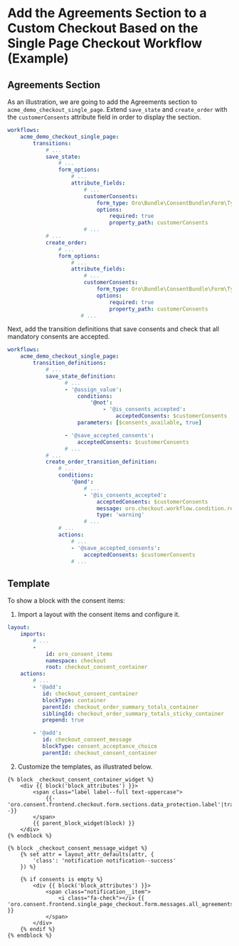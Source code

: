 # Add the Agreements Section to a Custom Checkout Based on the Single Page Checkout Workflow (Example)

## Agreements Section

As an illustration, we are going to add the Agreements section to `acme_demo_checkout_single_page`. Extend `save_state` and `create_order` with the `customerConsents` attribute field in order to display the section.

```yml
workflows:
    acme_demo_checkout_single_page:
        transitions:
            # ...
            save_state:
                # ...
                form_options:
                    # ...
                    attribute_fields:
                        # ...
                        customerConsents:
                            form_type: Oro\Bundle\ConsentBundle\Form\Type\ConsentAcceptanceType
                            options:
                                required: true
                                property_path: customerConsents
                        # ...
            # ...
            create_order:
                # ...
                form_options:
                    # ...
                    attribute_fields:
                        # ...
                        customerConsents:
                            form_type: Oro\Bundle\ConsentBundle\Form\Type\ConsentAcceptanceType
                            options:
                                required: true
                                property_path: customerConsents
                       # ...
```

Next, add the transition definitions that save consents and check that all mandatory consents are accepted.

```yml
workflows:
    acme_demo_checkout_single_page:
        transition_definitions:
            # ...
            save_state_definition:
                  # ...
                  - '@assign_value':
                      conditions:
                          '@not':
                              - '@is_consents_accepted':
                                  acceptedConsents: $customerConsents
                      parameters: [$consents_available, true]

                  - '@save_accepted_consents':
                      acceptedConsents: $customerConsents
                  # ...
            # ...
            create_order_transition_definition:
                # ...
                conditions:
                    '@and':
                        # ...
                        - '@is_consents_accepted':
                            acceptedConsents: $customerConsents
                            message: oro.checkout.workflow.condition.required_consents_should_be_checked_on_single_page_checkout.message
                            type: 'warning'
                        # ...
                # ...
                actions:
                    # ...
                    - '@save_accepted_consents':
                        acceptedConsents: $customerConsents
                    # ...
```

## Template

To show a block with the consent items:

1. Import a layout with the consent items and configure it.

```yml
layout:
    imports:
        # ...
        -
            id: oro_consent_items
            namespace: checkout
            root: checkout_consent_container
    actions:
        # ...
        - '@add':
           id: checkout_consent_container
           blockType: container
           parentId: checkout_order_summary_totals_container
           siblingId: checkout_order_summary_totals_sticky_container
           prepend: true

        - '@add':
           id: checkout_consent_message
           blockType: consent_acceptance_choice
           parentId: checkout_consent_container
```

2. Customize the templates, as illustrated below.

```twig
{% block _checkout_consent_container_widget %}
    <div {{ block('block_attributes') }}>
        <span class="label label--full text-uppercase">
            {{- 'oro.consent.frontend.checkout.form.sections.data_protection.label'|trans -}}
        </span>
        {{ parent_block_widget(block) }}
    </div>
{% endblock %}

{% block _checkout_consent_message_widget %}
    {% set attr = layout_attr_defaults(attr, {
        'class': 'notification notification--success'
    }) %}

    {% if consents is empty %}
        <div {{ block('block_attributes') }}>
            <span class="notification__item">
                <i class="fa-check"></i> {{ 'oro.consent.frontend.single_page_checkout.form.messages.all_agreements_accepted'|trans }}
            </span>
        </div>
    {% endif %}
{% endblock %}
```
